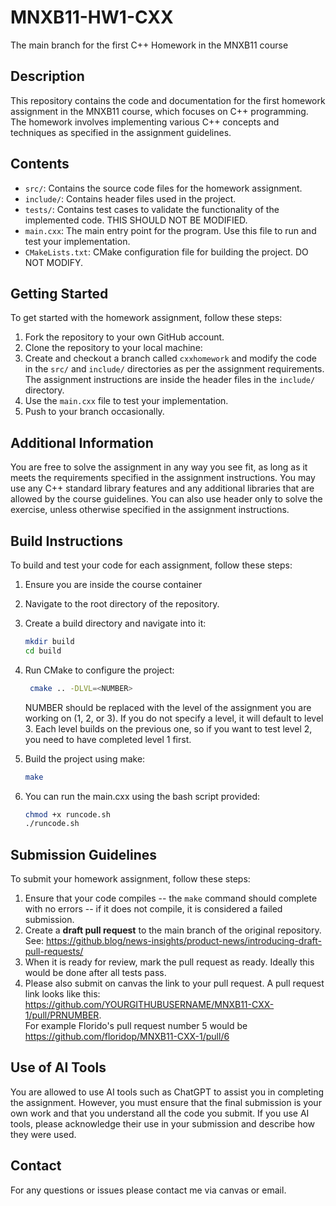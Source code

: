 # MNXB11-HW1-CXX
The main branch for the first C++ Homework in the MNXB11 course

## Description
This repository contains the code and documentation for the first homework assignment in the MNXB11 course, which focuses on C++ programming. The homework involves implementing various C++ concepts and techniques as specified in the assignment guidelines.

## Contents
- `src/`: Contains the source code files for the homework assignment.
- `include/`: Contains header files used in the project.
- `tests/`: Contains test cases to validate the functionality of the implemented code. THIS SHOULD NOT BE MODIFIED.
- `main.cxx`: The main entry point for the program. Use this file to run and test your implementation.
- `CMakeLists.txt`: CMake configuration file for building the project. DO NOT MODIFY.

## Getting Started
To get started with the homework assignment, follow these steps:
1. Fork the repository to your own GitHub account.
2. Clone the repository to your local machine:
3. Create and checkout a branch called `cxxhomework` and modify the code in the `src/` and `include/` directories as per the assignment requirements. The assignment instructions are inside the header files in the `include/` directory.
4. Use the `main.cxx` file to test your implementation.
5. Push to your branch occasionally.

## Additional Information
You are free to solve the assignment in any way you see fit, as long as it meets the requirements specified in the assignment instructions. You may use any C++ standard library features and any additional libraries that are allowed by the course guidelines. You can also use header only to solve the exercise, unless otherwise specified in the assignment instructions.

## Build Instructions
To build and test your code for each assignment, follow these steps:
1. Ensure you are inside the course container
2. Navigate to the root directory of the repository.
3. Create a build directory and navigate into it:
   ```bash
   mkdir build
   cd build
   ```
4. Run CMake to configure the project:
   ```bash
    cmake .. -DLVL=<NUMBER>
    ```
    NUMBER should be replaced with the level of the assignment you are working on (1, 2, or 3). If you do not specify a level, it will default to level 3. Each level builds on the previous one, so if you want to test level 2, you need to have completed level 1 first.

5. Build the project using make:
   ```bash
   make
   ```

6. You can run the main.cxx using the bash script provided:
   ```bash
   chmod +x runcode.sh
   ./runcode.sh
   ```

## Submission Guidelines
To submit your homework assignment, follow these steps:
1. Ensure that your code compiles -- the `make` command should complete with no errors -- if it does not compile, it is considered a failed submission.
2. Create a **draft pull request** to the main branch of the original repository.  
   See: <https://github.blog/news-insights/product-news/introducing-draft-pull-requests/>
3. When it is ready for review, mark the pull request as ready. Ideally this would be done after all tests pass.
4. Please also submit on canvas the link to your pull request. A pull request link looks like this:  
   <https://github.com/YOURGITHUBUSERNAME/MNXB11-CXX-1/pull/PRNUMBER>.  
   For example Florido's pull request number 5 would be  
   <https://github.com/floridop/MNXB11-CXX-1/pull/6>

## Use of AI Tools
You are allowed to use AI tools such as ChatGPT to assist you in completing the assignment. However, you must ensure that the final submission is your own work and that you understand all the code you submit. If you use AI tools, please acknowledge their use in your submission and describe how they were used.

## Contact
For any questions or issues please contact me via canvas or email.


